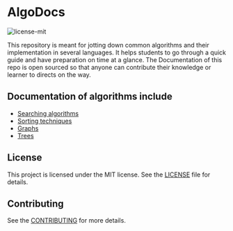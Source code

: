 # AlgoDocs 
![license-mit](https://img.shields.io/github/license/ayan-biswas0412/AlgoDocs)

This repository is meant for jotting down common algorithms and their implementation in several languages.
It helps students to go through a quick guide and have preparation on time at a glance.
The Documentation of this repo is open sourced so that anyone can contribute their knowledge or learner to directs on the way.

## Documentation of algorithms include
* [Searching algorithms](docs/searching)
* [Sorting techniques](docs/sorting)
* [Graphs](docs/graph)
* [Trees](docs/tree)

## License

This project is licensed under the MIT license. See the [LICENSE](LICENSE) file for details.


## Contributing

See the [CONTRIBUTING](CONTRIBUTING.md) for more details.
